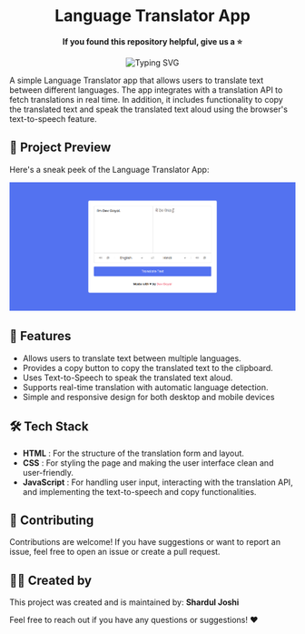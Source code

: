 

<h1 align="center"> Language Translator App </h1>

<p align="center"> <b> If you found this repository helpful, give us a  ⭐️ </b> </p>
<p align="center"><img src="https://readme-typing-svg.demolab.com?font=Segoe+script&duration=1000&pause=1000&center=true&vCenter=true&random=false&width=435&lines=Goal+%3A+10+%E2%98%85" alt="Typing SVG" /></a> </p>

A simple Language Translator app that allows users to translate text between different languages. The app integrates with a translation API to fetch translations in real time. In addition, it includes functionality to copy the translated text and speak the translated text aloud using the browser's text-to-speech feature.


## 📸 Project Preview
Here's a sneak peek of the Language Translator App:

![Project Preview](assets/Language-Translator.png)

## 🚀 Features
- Allows users to translate text between multiple languages.
- Provides a copy button to copy the translated text to the clipboard.
- Uses Text-to-Speech to speak the translated text aloud.
- Supports real-time translation with automatic language detection.
- Simple and responsive design for both desktop and mobile devices

## 🛠️ Tech Stack
- **HTML** : For the structure of the translation form and layout.
- **CSS** : For styling the page and making the user interface clean and user-friendly.
- **JavaScript** : For handling user input, interacting with the translation API, and implementing the text-to-speech and copy functionalities.



## 🤝 Contributing
Contributions are welcome! If you have suggestions or want to report an issue, feel free to open an issue or create a pull request.

## 👨‍💻 Created by
This project was created and is maintained by:
**Shardul Joshi**

Feel free to reach out if you have any questions or suggestions! ❤️
